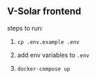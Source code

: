## V-Solar frontend

steps to run:

1. `cp .env.example .env`

2. add env variables to `.env`

3. `docker-compose up`
